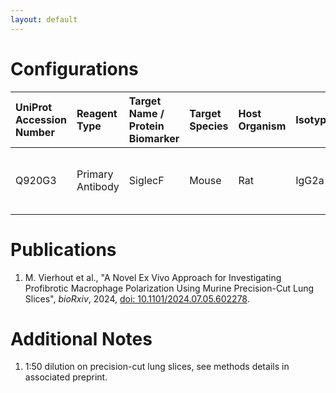 ```yaml
---
layout: default
---
```


# Configurations

| UniProt Accession Number   | Reagent Type     | Target Name / Protein Biomarker   | Target Species   | Host Organism   | Isotype   | Clonality   | Vendor         |   Catalog Number | Conjugate   | RRID      | Availability   | Method        | Tissue Preservation               | Target Tissue   | Tissue State   | Detergent         | Antigen Retrieval Conditions   | Dye Inactivation Conditions   | Recommend   | Agree                                                                             | Disagree   | Contributor                                                  | Notes       |
|:---------------------------|:-----------------|:----------------------------------|:-----------------|:----------------|:----------|:------------|:---------------|-----------------:|:------------|:----------|:---------------|:--------------|:----------------------------------|:----------------|:---------------|:------------------|:-------------------------------|:------------------------------|:------------|:----------------------------------------------------------------------------------|:-----------|:-------------------------------------------------------------|:------------|
| Q920G3                     | Primary Antibody | SiglecF                           | Mouse            | Rat             | IgG2a     | E50-2440    | BD Biosciences |           552126 | PE          | AB_394341 | Stock          | IBEX2D Manual | 1:4 Cytofix/Cytoperm Fixed Frozen | Lung            | NA             | 0.3% Triton-X-100 | NA                             | 1 mg/ml LiBH4 15 minutes      | Yes         | [0000-0001-5813-2581](https://orcid.org/0000-0001-5813-2581) [[1](#publications)] | NA         | [0000-0001-5813-2581](https://orcid.org/0000-0001-5813-2581) | [1](#notes) |

# Publications

<a name="publications"></a>
1. M. Vierhout et al., "A Novel Ex Vivo Approach for Investigating Profibrotic Macrophage Polarization Using Murine Precision-Cut Lung Slices", *bioRxiv*, 2024, [doi: 10.1101/2024.07.05.602278](https://doi.org/10.1101/2024.07.05.602278).


# Additional Notes

<a name="notes"></a>
1. 1:50 dilution on precision-cut lung slices, see methods details in associated preprint.